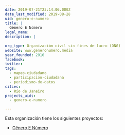 ```yaml
---
date: 2019-07-21T23:14:06.000Z
date_last_modified: 2019-08-28
uid: genero-e-numero
title: |
  Gênero E Número
legal_name: 
description: |
  
org_type: Organización civil sin fines de lucro (ONG)
website: www.generonumero.media
year_founded: 2016
facebook: 
twitter: 
tags:
  - mapeo-ciudadano
  - participación-ciudadana
  - periodismo-de-datos
cities: 
  - Río de Janeiro
projects_uids:
  - genero-e-numero

---
```


Esta organización tiene los siguientes proyectos:

- [Gênero E Número](/proyectos/genero-e-numero)
